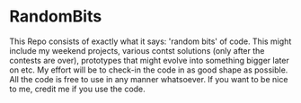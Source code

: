 RandomBits
==========

This Repo consists of exactly what it says: 'random bits' of code. This might include my weekend projects, 
various contst solutions (only after the contests are over), prototypes that might evolve into something bigger later on etc.
My effort will be to check-in the code in as good shape as possible. All the code is free to use in any manner whatsoever.
If you want to be nice to me, credit me if you use the code.